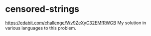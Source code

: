 # censored-strings
https://edabit.com/challenge/Wv9ZeXyC32EMfRWGB My solution in various languages to this problem.
